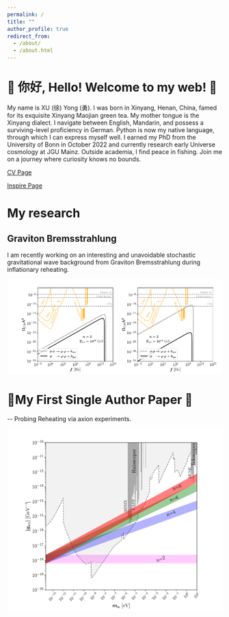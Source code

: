 ```yaml
---
permalink: /
title: ""
author_profile: true
redirect_from: 
  - /about/
  - /about.html
---
```

# 🌟 你好, Hello! Welcome to my web! 🌟

My name is XU (徐) Yong (勇). I was born in Xinyang, Henan, China, famed for its exquisite Xinyang Maojian green tea. My mother tongue is the Xinyang dialect. I navigate between English, Mandarin, and possess a surviving-level proficiency in German. Python is now my native language, through which I can express myself well. I earned my PhD from the University of Bonn in October 2022 and currently research early Universe cosmology at JGU Mainz. Outside academia, I find peace in fishing. Join me on a journey where curiosity knows no bounds.

[CV Page](https://yongxudm.github.io/cv/)

[Inspire Page](https://inspirehep.net/authors/1737900?ui-citation-summary=true)

My research
======


Graviton Bremsstrahlung
--
I am recently working on an interesting and unavoidable stochastic gravitational wave background from Graviton Bremsstrahlung during inflationary reheating.


![Editing a markdown file for a talk](/images/GW.png)

# 🌟My First Single Author Paper 🌟

--
Probing Reheating via axion experiments.

![Editing a markdown file for a talk](/images/ALP.png)

<!-- Black Hole Superradiance -->

<!-- Dark Matter -->

<!-- Baryogenesis-->

<!--Cosmic Inflation -->

<!--The Physics of Reheating-->


<!-- Problems and questions i wish to attack when I am settled-->


